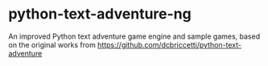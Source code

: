 # python-text-adventure-ng
An improved Python text adventure game engine and sample games, based on the original works from https://github.com/dcbriccetti/python-text-adventure
